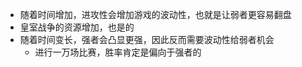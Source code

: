 - 随着时间增加，进攻性会增加游戏的波动性，也就是让弱者更容易翻盘
- 皇室战争的资源增加，也是的
- 随着时间变长，强者会凸显更强，因此反而需要波动性给弱者机会
	- 进行一万场比赛，胜率肯定是偏向于强者的
